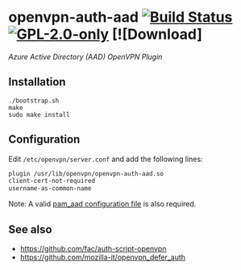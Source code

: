 # openvpn-auth-aad [![Build Status][travis-badge]][travis-url] [![GPL-2.0-only][gpl-badge]][gpl-license] [![Download]

_Azure Active Directory (AAD) OpenVPN Plugin_

## Installation

```terminal
./bootstrap.sh
make
sudo make install
```

## Configuration

Edit `/etc/openvpn/server.conf` and add the following lines:

```txt
plugin /usr/lib/openvpn/openvpn-auth-aad.so
client-cert-not-required
username-as-common-name
```

Note: A valid [pam_aad configuration file](https://github.com/CyberNinjas/pam_aad#configuration-file) is also required.

## See also

- https://github.com/fac/auth-script-openvpn
- https://github.com/mozilla-it/openvpn_defer_auth

[gpl-badge]: https://img.shields.io/badge/license-GPL-green.svg
[gpl-license]: COPYING
[travis-badge]: https://travis-ci.org/CyberNinjas/openvpn-auth-aad.svg?branch=master
[travis-url]: https://travis-ci.org/CyberNinjas/openvpn-auth-aad
